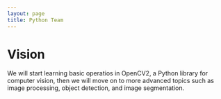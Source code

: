 ```yaml
---
layout: page
title: Python Team
---
```



# Vision

We will start learning basic operatios in OpenCV2, a Python library for computer vision, then we will move on to more advanced topics such as image processing, object detection, and image segmentation.

